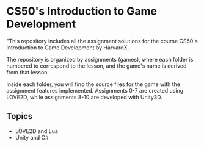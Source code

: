 # CS50's Introduction to Game Development
"This repository includes all the assignment solutions for the course CS50's Introduction to Game Development by HarvardX.

The repository is organized by assignments (games), where each folder is numbered to correspond to the lesson, and the game's name is derived from that lesson.

Inside each folder, you will find the source files for the game with the assignment features implemented. Assignments 0-7 are created using LOVE2D, while assignments 8-10 are developed with Unity3D.

## Topics

- LÖVE2D and Lua
- Unity and C#
